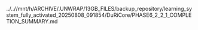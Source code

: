 ../..//mnt/h/ARCHIVE/.UNWRAP/13GB_FILES/backup_repository/learning_system_fully_activated_20250808_091854/DuRiCore/PHASE6_2_2_1_COMPLETION_SUMMARY.md